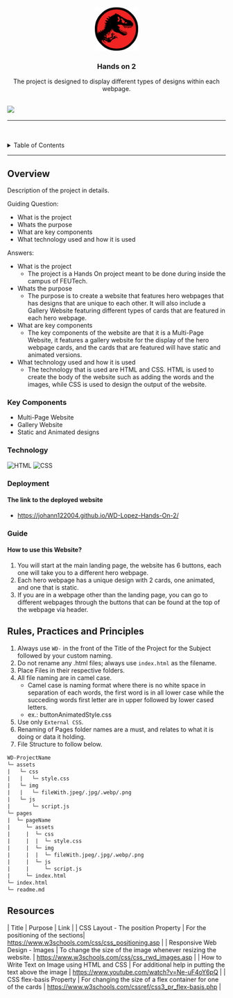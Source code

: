 <a name="readme-top">

<br/>

<br />
<div align="center">
  <a href="https://github.com/johann122004/">
  <!-- TODO: If you want to add logo or banner you can add it here -->
    <img src="./assets/img/mark-down-logo.png" alt="jurassic" width="100" height="100">
  </a>
<!-- TODO: Change Title to the name of the title of your Project -->
  <h3 align="center">Hands on 2</h3>
</div>
<!-- TODO: Make a short description -->
<div align="center">
  The project is designed to display different types of designs within each webpage.
</div>

<br />

<!-- TODO: Change the zyx-0314 into your github username  -->
<!-- TODO: Change the WD-Template-Project into the same name of your folder -->
![](https://visit-counter.vercel.app/counter.png?page=johann122004/WD-Lopez-Hands-On-2)

---

<br />
<br />

<!-- TODO: If you want to add more layers for your readme -->
<details>
  <summary>Table of Contents</summary>
  <ol>
    <li>
      <a href="#overview">Overview</a>
      <ol>
        <li>
          <a href="#key-components">Key Components</a>
        </li>
        <li>
          <a href="#technology">Technology</a>
        </li>
        <li>
          <a href="#deployment">Deployment</a>
        </li>
        <li>
          <a href="#guide">Guide</a>
        </li>
      </ol>
    </li>
    <li>
      <a href="#rule,-practices-and-principles">Rules, Practices and Principles</a>
    </li>
    <li>
      <a href="#resources">Resources</a>
    </li>
  </ol>
</details>

---

## Overview

<!-- TODO: To be changed -->
<!-- The following are just sample -->
Description of the project in details.

Guiding Question:
- What is the project
- Whats the purpose
- What are key components
- What technology used and how it is used

Answers:
- What is the project
  - The project is a Hands On project meant to be done during inside the campus of FEUTech.
- Whats the purpose
  - The purpose is to create a website that features hero webpages that has designs that are unique to each other. It will also include a Gallery Website featuring different types of cards that are featured in each hero webpage.
- What are key components
  - The key components of the website are that it is a Multi-Page Website, it features a gallery website for the display of the hero webpage cards, and  the cards that are featured will have static and animated versions.
- What technology used and how it is used
  - The technology that is used are HTML and CSS. HTML is used to create the body of the website such as adding the words and the images, while CSS is used to design the output of the website.
### Key Components
<!-- TODO: List of Key Components -->
<!-- The following are just sample -->
- Multi-Page Website
- Gallery Website
- Static and Animated designs

### Technology
<!-- TODO: List of Technology Used -->
![HTML](https://img.shields.io/badge/HTML-E34F26?style=for-the-badge&logo=html5&logoColor=white)
![CSS](https://img.shields.io/badge/CSS-1572B6?style=for-the-badge&logo=css3&logoColor=white)

### Deployment
#### The link to the deployed website

- https://johann122004.github.io/WD-Lopez-Hands-On-2/

### Guide
#### How to use this Website?
1. You will start at the main landing page, the website has 6 buttons, each one will take you to a different hero webpage.
2. Each hero webpage has a unique design with 2 cards, one animated, and one that is static.
3. If you are in a webpage other than the landing page, you can go to different webpages through the buttons that can be found at the top of the webpage via header.

## Rules, Practices and Principles
1. Always use `WD-` in the front of the Title of the Project for the Subject followed by your custom naming.
2. Do not rename any .html files; always use `index.html` as the filename.
3. Place Files in their respective folders.
4. All file naming are in camel case.
   - Camel case is naming format where there is no white space in separation of each words, the first word is in all lower case while the succeding words first letter are in upper followed by lower cased letters.
   - ex.: buttonAnimatedStyle.css
5. Use only `External CSS`.
6. Renaming of Pages folder names are a must, and relates to what it is doing or data it holding.
7. File Structure to follow below.

```
WD-ProjectName
└─ assets
|   └─ css
|   |   └─ style.css
|   └─ img
|   |   └─ fileWith.jpeg/.jpg/.webp/.png
|   └─ js
|       └─ script.js
└─ pages
|  └─ pageName
|     └─ assets
|     |  └─ css
|     |  |  └─ style.css
|     |  └─ img
|     |  |  └─ fileWith.jpeg/.jpg/.webp/.png
|     |  └─ js
|     |     └─ script.js
|     └─ index.html
└─ index.html
└─ readme.md
```

## Resources

<!-- TODO: Add References -->
| Title | Purpose | Link |
| CSS Layout - The position Property | For the positioning of the sections| https://www.w3schools.com/css/css_positioning.asp |
| Responsive Web Design - Images | To change the size of the image whenever resizing the website. | https://www.w3schools.com/css/css_rwd_images.asp |
| How to Write Text on Image using HTML and CSS | For additional help in putting the text above the image | https://www.youtube.com/watch?v=Ne-uF4oY6pQ |
| CSS flex-basis Property | For changing the size of a flex container for one of the cards | https://www.w3schools.com/cssref/css3_pr_flex-basis.php |